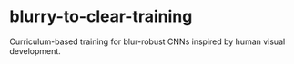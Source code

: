 # blurry-to-clear-training
Curriculum-based training for blur-robust CNNs inspired by human visual development.
